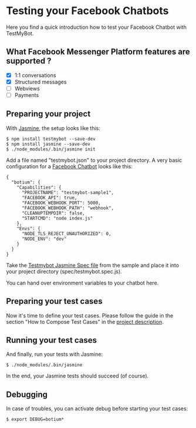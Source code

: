 Testing your Facebook Chatbots
==============================
Here you find a quick introduction how to test your Facebook Chatbot with TestMyBot.

## What Facebook Messenger Platform features are supported ?
- [x] 1:1 conversations
- [x] Structured messages
- [ ] Webviews
- [ ] Payments

## Preparing your project

With [Jasmine](https://jasmine.github.io/), the setup looks like this:

    $ npm install testmybot --save-dev
    $ npm install jasmine --save-dev
    $ ./node_modules/.bin/jasmine init

Add a file named "testmybot.json" to your project directory. A very basic configuration for a [Facebook Chatbot](https://github.com/codeforequity-at/testmybot/tree/master/samples/facebook) looks like this:

	{
	  "botium": {
	    "Capabilities": {
	      "PROJECTNAME": "testmybot-sample1",
	      "FACEBOOK_API": true,
	      "FACEBOOK_WEBHOOK_PORT": 5000,
	      "FACEBOOK_WEBHOOK_PATH": "webhook",
	      "CLEANUPTEMPDIR": false,
	      "STARTCMD": "node index.js"
	    },
	    "Envs": {
	      "NODE_TLS_REJECT_UNAUTHORIZED": 0,
	      "NODE_ENV": "dev"
	    }
	  }
	}


Take the [Testmybot Jasmine Spec file](https://github.com/codeforequity-at/testmybot/blob/master/samples/facebook/spec/testmybot.spec.js) from the sample and place it into your project directory (spec/testmybot.spec.js).

You can hand over environment variables to your chatbot here. 

## Preparing your test cases

Now it's time to define your test cases. Please follow the guide in the section "How to Compose Test Cases" in the [project description](https://github.com/codeforequity-at/testmybot/blob/master/README.md#how-to-compose-test-cases).

## Running your test cases

And finally, run your tests with Jasmine:

    $ ./node_modules/.bin/jasmine

In the end, your Jasmine tests should succeed (of course).

## Debugging

In case of troubles, you can activate debug before starting your test cases:

	$ export DEBUG=botium*
